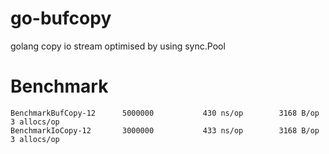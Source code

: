 # go-bufcopy
golang copy io stream optimised by using sync.Pool

# Benchmark
```
BenchmarkBufCopy-12    	 5000000	       430 ns/op	    3168 B/op	       3 allocs/op
BenchmarkIoCopy-12     	 3000000	       433 ns/op	    3168 B/op	       3 allocs/op
```
